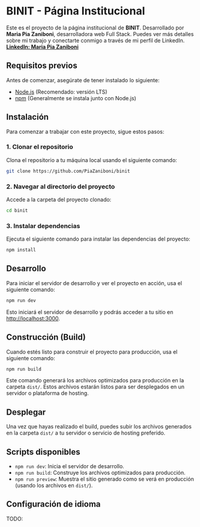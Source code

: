 
# BINIT - Página Institucional

Este es el proyecto de la página institucional de **BINIT**. 
Desarrollado por **Maria Pia Zaniboni**, desarrolladora web Full Stack. 
Puedes ver más detalles sobre mi trabajo y conectarte conmigo a través de mi perfil de LinkedIn.
[**LinkedIn: Maria Pia Zaniboni**](https://www.linkedin.com/in/maria-pia-zaniboni/)

## Requisitos previos

Antes de comenzar, asegúrate de tener instalado lo siguiente:

- [Node.js](https://nodejs.org/) (Recomendado: versión LTS)
- [npm](https://npmjs.com/) (Generalmente se instala junto con Node.js)

## Instalación

Para comenzar a trabajar con este proyecto, sigue estos pasos:

### 1. Clonar el repositorio

Clona el repositorio a tu máquina local usando el siguiente comando:

```bash
git clone https://github.com/PiaZaniboni/binit
```

### 2. Navegar al directorio del proyecto

Accede a la carpeta del proyecto clonado:

```bash
cd binit
```

### 3. Instalar dependencias

Ejecuta el siguiente comando para instalar las dependencias del proyecto:

```bash
npm install
```

## Desarrollo

Para iniciar el servidor de desarrollo y ver el proyecto en acción, usa el siguiente comando:

```bash
npm run dev
```

Esto iniciará el servidor de desarrollo y podrás acceder a tu sitio en [http://localhost:3000](http://localhost:3000).

## Construcción (Build)

Cuando estés listo para construir el proyecto para producción, usa el siguiente comando:

```bash
npm run build
```

Este comando generará los archivos optimizados para producción en la carpeta `dist/`. Estos archivos estarán listos para ser desplegados en un servidor o plataforma de hosting.

## Desplegar

Una vez que hayas realizado el build, puedes subir los archivos generados en la carpeta `dist/` a tu servidor o servicio de hosting preferido.

## Scripts disponibles

- `npm run dev`: Inicia el servidor de desarrollo.
- `npm run build`: Construye los archivos optimizados para producción.
- `npm run preview`: Muestra el sitio generado como se verá en producción (usando los archivos en `dist/`).

## Configuración de idioma

TODO: